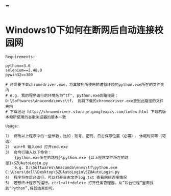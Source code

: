 # -
Windows10下如何在断网后自动连接校园网
=

`Requirements:`

	python==3.6
	selenium==2.48.0	
	pywin32==300

	# 还需要下载chromedriver.exe，将其放到所使用的虚拟环境的python.exe所在的文件夹内
	# e.g. 我的程序运行的环境名为“tf", python.exe的路径是：D:\Softwares\Anaconda\envs\tf， 则将下载的chromedriver.exe放到此路径的文件夹内
	# 下载地址 http://chromedriver.storage.googleapis.com/index.html 下载的版本和所使用的谷歌浏览器的版本一致

`Usage:`

	1） 修改以上程序中的一些参数，比如：账号、密码、日志保存位置（必需）； 休眠时间等（可选）
	2） win+R 输入cmd 打开cmd.exe
	3） 命令行输入以下命令：
		{python.exe所在的路径}\python.exe {以上程序文件所在的路径}\SZUAutoLogin.py
		e.g. D:\Softwares\Anaconda\envs\tf\python.exe C:\Users\dell\Desktop\SZUAutoLogin\SZUAutoLogin.py
	4） 程序将在后台运行，可以打开日志文件log.txt 查看网络连接情况
	5） 若想终止程序的运行，ctrl+alt+delete 打开任务管理器，从“后台进程”里面找到“Python”,将其结束即可。
